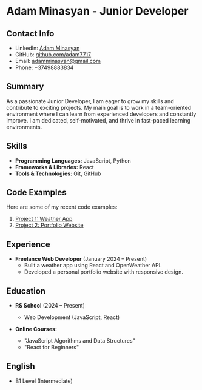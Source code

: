 # Adam Minasyan - Junior Developer

## Contact Info
- LinkedIn: [Adam Minasyan](https://www.linkedin.com/in/adam-minasyan-a18384252)
- GitHub: [github.com/adam7717](https://github.com/adam7717)
- Email: adamminasyan@gmail.com
- Phone: +37498883834

## Summary
As a passionate Junior Developer, I am eager to grow my skills and contribute to exciting projects. My main goal is to work in a team-oriented environment where I can learn from experienced developers and constantly improve. I am dedicated, self-motivated, and thrive in fast-paced learning environments.

## Skills
- **Programming Languages:** JavaScript, Python
- **Frameworks & Libraries:** React
- **Tools & Technologies:** Git, GitHub

## Code Examples
Here are some of my recent code examples:
1. [Project 1: Weather App](https://github.com/adam7717/weather-app)
2. [Project 2: Portfolio Website](https://github.com/adam7717/portfolio)

## Experience
- **Freelance Web Developer** (January 2024 – Present)
  - Built a weather app using React and OpenWeather API.
  - Developed a personal portfolio website with responsive design.

## Education
- **RS School** (2024 – Present)
  - Web Development (JavaScript, React)

- **Online Courses:**
  - "JavaScript Algorithms and Data Structures" 
  - "React for Beginners" 

## English
- B1 Level (Intermediate)
